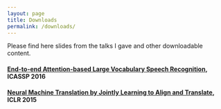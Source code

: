 ```yaml
---
layout: page
title: Downloads
permalink: /downloads/
---
```


Please find here slides from the talks I gave and other downloadable content.

#### [End-to-end Attention-based Large Vocabulary Speech Recognition](https://drive.google.com/file/d/0B8-M39RV4diKc21leEo5T1QwOFE/view?usp=sharing), ICASSP 2016

#### [Neural Machine Translation by Jointly Learning to Align and Translate](https://docs.google.com/presentation/d/1eAi4oo07KqjA5zkVlSlLYhHX9xbPXJhv7KnFwX2VSno/edit#slide=id.p), ICLR 2015




